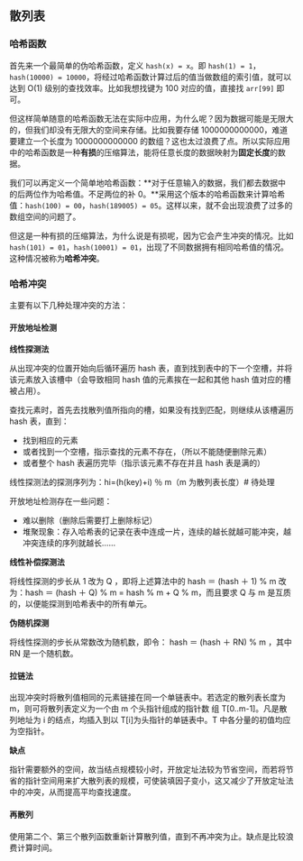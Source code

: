 ## 散列表

### 哈希函数

首先来一个最简单的伪哈希函数，定义 `hash(x) = x`。即 `hash(1) = 1`，`hash(10000) = 10000`，将经过哈希函数计算过后的值当做数组的索引值，就可以达到 O(1) 级别的查找效率。比如我想找键为 100 对应的值，直接找 `arr[99]` 即可。

但这样简单随意的哈希函数无法在实际中应用，为什么呢？因为数据可能是无限大的，但我们却没有无限大的空间来存储。比如我要存储 1000000000000，难道要建立一个长度为 1000000000000 的数组？这也太过浪费了点。所以实际应用中的哈希函数是一种**有损**的压缩算法，能将任意长度的数据映射为**固定长度**的数据。

我们可以再定义一个简单地哈希函数：**对于任意输入的数据，我们都去数据中的后两位作为哈希值。不足两位的补 0。**采用这个版本的哈希函数来计算哈希值：`hash(100) = 00`，`hash(189005) = 05`。这样以来，就不会出现浪费了过多的数组空间的问题了。

但这是一种有损的压缩算法，为什么说是有损呢，因为它会产生冲突的情况。比如 `hash(101) = 01`，`hash(10001) = 01`，出现了不同数据拥有相同哈希值的情况。这种情况被称为**哈希冲突**。

### 哈希冲突

主要有以下几种处理冲突的方法：

#### 开放地址检测

**线性探测法**

从出现冲突的位置开始向后循环遍历 hash 表，直到找到表中的下一个空槽，并将该元素放入该槽中（会导致相同 hash 值的元素挨在一起和其他 hash 值对应的槽被占用）。

查找元素时，首先去找散列值所指向的槽，如果没有找到匹配，则继续从该槽遍历 hash 表，直到：

- 找到相应的元素
- 或者找到一个空槽，指示查找的元素不存在，（所以不能随便删除元素）
- 或者整个 hash 表遍历完毕（指示该元素不存在并且 hash 表是满的） 

线性探测法的探测序列为：hi=(h(key)+i) ％ m（m 为散列表长度）# 待处理

开放地址检测存在一些问题：

- 难以删除（删除后需要打上删除标记）
- 堆聚现象：存入哈希表的记录在表中连成一片，连续的越长就越可能冲突，越冲突连续的序列就越长……

**线性补偿探测法**

将线性探测的步长从 1 改为 Q ，即将上述算法中的 hash ＝ (hash ＋ 1) % m 改为：hash ＝ (hash ＋ Q) % m = hash % m + Q % m，而且要求 Q 与 m 是互质的，以便能探测到哈希表中的所有单元。	

**伪随机探测**

将线性探测的步长从常数改为随机数，即令： hash ＝ (hash ＋ RN) % m ，其中 RN 是一个随机数。

#### 拉链法

出现冲突时将散列值相同的元素链接在同一个单链表中。若选定的散列表长度为 m，则可将散列表定义为一个由 m 个头指针组成的指针数 组 T[0..m-1]。凡是散列地址为 i 的结点，均插入到以 T[i]为头指针的单链表中。T 中各分量的初值均应为空指针。

**缺点**

指针需要额外的空间，故当结点规模较小时，开放定址法较为节省空间，而若将节省的指针空间用来扩大散列表的规模，可使装填因子变小，这又减少了开放定址法中的冲突，从而提高平均查找速度。 

#### 再散列

使用第二个、第三个散列函数重新计算散列值，直到不再冲突为止。缺点是比较浪费计算时间。